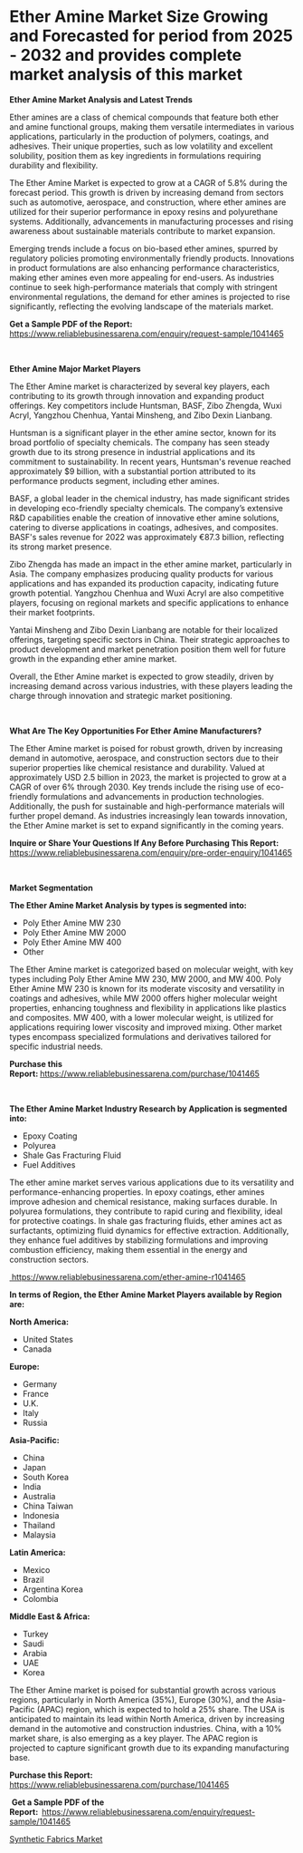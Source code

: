<p><h1>Ether Amine Market Size Growing and Forecasted for period from 2025 - 2032 and provides complete market analysis of this market</h1></p><p><strong>Ether Amine Market Analysis and Latest Trends</strong></p>
<p><p>Ether amines are a class of chemical compounds that feature both ether and amine functional groups, making them versatile intermediates in various applications, particularly in the production of polymers, coatings, and adhesives. Their unique properties, such as low volatility and excellent solubility, position them as key ingredients in formulations requiring durability and flexibility.</p><p>The Ether Amine Market is expected to grow at a CAGR of 5.8% during the forecast period. This growth is driven by increasing demand from sectors such as automotive, aerospace, and construction, where ether amines are utilized for their superior performance in epoxy resins and polyurethane systems. Additionally, advancements in manufacturing processes and rising awareness about sustainable materials contribute to market expansion.</p><p>Emerging trends include a focus on bio-based ether amines, spurred by regulatory policies promoting environmentally friendly products. Innovations in product formulations are also enhancing performance characteristics, making ether amines even more appealing for end-users. As industries continue to seek high-performance materials that comply with stringent environmental regulations, the demand for ether amines is projected to rise significantly, reflecting the evolving landscape of the materials market.</p></p>
<p><strong>Get a Sample PDF of the Report:&nbsp;</strong> <a href="https://www.reliablebusinessarena.com/enquiry/request-sample/1041465?utm_campaign=1841&utm_medium=2&utm_source=Github&utm_content=ia&utm_term=02042025&utm_id=ether-amine">https://www.reliablebusinessarena.com/enquiry/request-sample/1041465</a></p>
<p>&nbsp;</p>
<p><strong>Ether Amine Major Market Players</strong></p>
<p><p>The Ether Amine market is characterized by several key players, each contributing to its growth through innovation and expanding product offerings. Key competitors include Huntsman, BASF, Zibo Zhengda, Wuxi Acryl, Yangzhou Chenhua, Yantai Minsheng, and Zibo Dexin Lianbang.</p><p>Huntsman is a significant player in the ether amine sector, known for its broad portfolio of specialty chemicals. The company has seen steady growth due to its strong presence in industrial applications and its commitment to sustainability. In recent years, Huntsman's revenue reached approximately $9 billion, with a substantial portion attributed to its performance products segment, including ether amines.</p><p>BASF, a global leader in the chemical industry, has made significant strides in developing eco-friendly specialty chemicals. The company’s extensive R&D capabilities enable the creation of innovative ether amine solutions, catering to diverse applications in coatings, adhesives, and composites. BASF's sales revenue for 2022 was approximately €87.3 billion, reflecting its strong market presence.</p><p>Zibo Zhengda has made an impact in the ether amine market, particularly in Asia. The company emphasizes producing quality products for various applications and has expanded its production capacity, indicating future growth potential. Yangzhou Chenhua and Wuxi Acryl are also competitive players, focusing on regional markets and specific applications to enhance their market footprints.</p><p>Yantai Minsheng and Zibo Dexin Lianbang are notable for their localized offerings, targeting specific sectors in China. Their strategic approaches to product development and market penetration position them well for future growth in the expanding ether amine market.</p><p>Overall, the Ether Amine market is expected to grow steadily, driven by increasing demand across various industries, with these players leading the charge through innovation and strategic market positioning.</p></p>
<p>&nbsp;</p>
<p><strong>What Are The Key Opportunities For Ether Amine Manufacturers?</strong></p>
<p><p>The Ether Amine market is poised for robust growth, driven by increasing demand in automotive, aerospace, and construction sectors due to their superior properties like chemical resistance and durability. Valued at approximately USD 2.5 billion in 2023, the market is projected to grow at a CAGR of over 6% through 2030. Key trends include the rising use of eco-friendly formulations and advancements in production technologies. Additionally, the push for sustainable and high-performance materials will further propel demand. As industries increasingly lean towards innovation, the Ether Amine market is set to expand significantly in the coming years.</p></p>
<p><strong>Inquire or Share Your Questions If Any Before Purchasing This Report:</strong> <a href="https://www.reliablebusinessarena.com/enquiry/pre-order-enquiry/1041465?utm_campaign=1841&utm_medium=2&utm_source=Github&utm_content=ia&utm_term=02042025&utm_id=ether-amine">https://www.reliablebusinessarena.com/enquiry/pre-order-enquiry/1041465</a></p>
<p>&nbsp;</p>
<p><strong>Market Segmentation</strong></p>
<p><strong>The Ether Amine Market Analysis by types is segmented into:</strong></p>
<p><ul><li>Poly Ether Amine MW 230</li><li>Poly Ether Amine MW 2000</li><li>Poly Ether Amine MW 400</li><li>Other</li></ul></p>
<p><p>The Ether Amine market is categorized based on molecular weight, with key types including Poly Ether Amine MW 230, MW 2000, and MW 400. Poly Ether Amine MW 230 is known for its moderate viscosity and versatility in coatings and adhesives, while MW 2000 offers higher molecular weight properties, enhancing toughness and flexibility in applications like plastics and composites. MW 400, with a lower molecular weight, is utilized for applications requiring lower viscosity and improved mixing. Other market types encompass specialized formulations and derivatives tailored for specific industrial needs.</p></p>
<p><strong>Purchase this Report:&nbsp;</strong><a href="https://www.reliablebusinessarena.com/purchase/1041465?utm_campaign=1841&utm_medium=2&utm_source=Github&utm_content=ia&utm_term=02042025&utm_id=ether-amine">https://www.reliablebusinessarena.com/purchase/1041465</a></p>
<p>&nbsp;</p>
<p><strong>The Ether Amine Market Industry Research by Application is segmented into:</strong></p>
<p><ul><li>Epoxy Coating</li><li>Polyurea</li><li>Shale Gas Fracturing Fluid</li><li>Fuel Additives</li></ul></p>
<p><p>The ether amine market serves various applications due to its versatility and performance-enhancing properties. In epoxy coatings, ether amines improve adhesion and chemical resistance, making surfaces durable. In polyurea formulations, they contribute to rapid curing and flexibility, ideal for protective coatings. In shale gas fracturing fluids, ether amines act as surfactants, optimizing fluid dynamics for effective extraction. Additionally, they enhance fuel additives by stabilizing formulations and improving combustion efficiency, making them essential in the energy and construction sectors.</p></p>
<p><a href="https://www.reliablebusinessarena.com/ether-amine-r1041465?utm_campaign=1841&utm_medium=2&utm_source=Github&utm_content=ia&utm_term=02042025&utm_id=ether-amine">&nbsp;https://www.reliablebusinessarena.com/ether-amine-r1041465</a></p>
<p><strong>In terms of Region, the Ether Amine Market Players available by Region are:</strong></p>
<p>
    <p> <strong> North America: </strong>
        <ul>
            <li>United States</li>
            <li>Canada</li>
        </ul>
        </p> 
    <p> <strong> Europe: </strong>
        <ul>
            <li>Germany</li>
            <li>France</li>
            <li>U.K.</li>
            <li>Italy</li>
            <li>Russia</li>
        </ul>
        </p> 
    <p> <strong> Asia-Pacific: </strong>
        <ul>
            <li>China</li>
            <li>Japan</li>
            <li>South Korea</li>
            <li>India</li>
            <li>Australia</li>
            <li>China Taiwan</li>
            <li>Indonesia</li>
            <li>Thailand</li>
            <li>Malaysia</li>
        </ul>
        </p> 
    <p> <strong> Latin America: </strong>
        <ul>
            <li>Mexico</li>
            <li>Brazil</li>
            <li>Argentina Korea</li>
            <li>Colombia</li>
        </ul>
        </p> 
    <p> <strong> Middle East & Africa: </strong>
        <ul>
            <li>Turkey</li>
            <li>Saudi</li>
            <li>Arabia</li>
            <li>UAE</li>
            <li>Korea</li>
        </ul>
    </p>
    </p>
<p><p>The Ether Amine market is poised for substantial growth across various regions, particularly in North America (35%), Europe (30%), and the Asia-Pacific (APAC) region, which is expected to hold a 25% share. The USA is anticipated to maintain its lead within North America, driven by increasing demand in the automotive and construction industries. China, with a 10% market share, is also emerging as a key player. The APAC region is projected to capture significant growth due to its expanding manufacturing base.</p></p>
<p><strong>Purchase this Report: </strong><a href="https://www.reliablebusinessarena.com/purchase/1041465?utm_campaign=1841&utm_medium=2&utm_source=Github&utm_content=ia&utm_term=02042025&utm_id=ether-amine">https://www.reliablebusinessarena.com/purchase/1041465</a></p>
<p>&nbsp;<strong>Get a Sample PDF of the Report:&nbsp;&nbsp;</strong><a href="https://www.reliablebusinessarena.com/enquiry/request-sample/1041465?utm_campaign=1841&utm_medium=2&utm_source=Github&utm_content=ia&utm_term=02042025&utm_id=ether-amine">https://www.reliablebusinessarena.com/enquiry/request-sample/1041465</a></p>
<p><strong></strong></p>
<p><p><a href="https://github.com/julyju69/Market-Research-Report-List-6/blob/main/synthetic-fabrics-market.md?utm_campaign=1841&utm_medium=2&utm_source=Github&utm_content=ia&utm_term=02042025&utm_id=ether-amine">Synthetic Fabrics Market</a></p></p>
